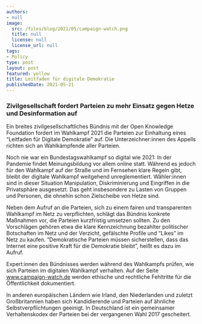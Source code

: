 ```yaml
---
authors:
- null
image:
  src: /files/blog/2021/05/campaign-watch.png
  title: null
  license: null
  license_url: null
tags:
- Policy
type: post
layout: post
featured: yellow
title: Leitfaden für digitale Demokratie
publishedDate: 2021-05-21
---
```


### Zivilgesellschaft fordert Parteien zu mehr Einsatz gegen Hetze und Desinformation auf

Ein breites zivilgesellschaftliches Bündnis mit der Open Knowledge Foundation fordert im Wahlkampf 2021 die Parteien zur Einhaltung eines “Leitfaden für Digitale Demokratie” auf. Die Unterzeichner:innen des Appells richten sich an Wahlkämpfende aller Parteien.

Noch nie war ein Bundestagswahlkampf so digital wie 2021: In der Pandemie findet Meinungsbildung vor allem online statt. Während es jedoch für den Wahlkampf auf der Straße und im Fernsehen klare Regeln gibt, bleibt der digitale Wahlkampf weitgehend unreglementiert. Wähler:innen sind in dieser Situation Manipulation, Diskriminierung und Eingriffen in die Privatsphäre ausgesetzt. Das geht insbesondere zu Lasten von Gruppen und Personen, die ohnehin schon Zielscheibe von Hetze sind.

Neben dem Aufruf an die Parteien, sich zu einem fairen und transparenten Wahlkampf im Netz zu verpflichten, schlägt das Bündnis konkrete Maßnahmen vor, die Parteien kurzfristig umsetzen sollten. Zu den Vorschlägen gehören etwa die klare Kennzeichnung bezahlter politischer Botschaften im Netz und der Verzicht, gefälschte Profile und “Likes” im Netz zu kaufen. “Demokratische Parteien müssen sicherstellen, dass das Internet eine positive Kraft für die Demokratie bleibt”, heißt es dazu im Aufruf.

Expert:innen des Bündnisses werden während des Wahlkampfs prüfen, wie sich Parteien im digitalen Wahlkampf verhalten. Auf der Seite www.campaign-watch.de werden ethische und rechtliche Fehltritte für die Öffentlichkeit dokumentiert.

In anderen europäischen Ländern wie Irland, den Niederlanden und zuletzt Großbritannien haben sich Kandidierende und Parteien auf ähnliche Selbstverpflichtungen geeinigt. In Deutschland ist ein gemeinsamer Verhaltenskodex der Parteien bei der vergangenen Wahl 2017 gescheitert.